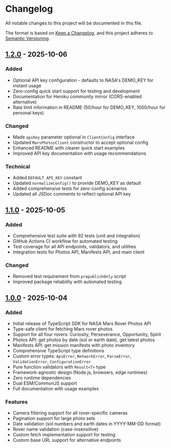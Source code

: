 # Changelog

All notable changes to this project will be documented in this file.

The format is based on [Keep a Changelog](https://keepachangelog.com/en/1.1.0/),
and this project adheres to [Semantic Versioning](https://semver.org/spec/v2.0.0.html).

## [1.2.0] - 2025-10-06

### Added

- Optional API key configuration - defaults to NASA's DEMO_KEY for instant usage
- Zero-config quick start support for testing and development
- Documentation for Heroku community mirror (CORS-enabled alternative)
- Rate limit information in README (50/hour for DEMO_KEY, 1000/hour for personal keys)

### Changed

- Made `apiKey` parameter optional in `ClientConfig` interface
- Updated `MarsPhotosClient` constructor to accept optional config
- Enhanced README with clearer quick start examples
- Improved API key documentation with usage recommendations

### Technical

- Added `DEFAULT_API_KEY` constant
- Updated `normalizeConfig()` to provide DEMO_KEY as default
- Added comprehensive tests for zero-config scenarios
- Updated all JSDoc comments to reflect optional API key

## [1.1.0] - 2025-10-05

### Added

- Comprehensive test suite with 92 tests (unit and integration)
- GitHub Actions CI workflow for automated testing
- Test coverage for all API endpoints, validators, and utilities
- Integration tests for Photos API, Manifests API, and main client

### Changed

- Removed test requirement from `prepublishOnly` script
- Improved package reliability with automated testing

## [1.0.0] - 2025-10-04

### Added

- Initial release of TypeScript SDK for NASA Mars Rover Photos API
- Type-safe client for fetching Mars rover photos
- Support for all four rovers: Curiosity, Perseverance, Opportunity, Spirit
- Photos API: get photos by date (sol or earth date), get latest photos
- Manifests API: get mission manifests with photo inventory
- Comprehensive TypeScript type definitions
- Custom error types: `ApiError`, `NetworkError`, `ParseError`, `ValidationError`, `ConfigurationError`
- Pure function validators with `Result<T>` type
- Framework-agnostic design (Node.js, browsers, edge runtimes)
- Zero runtime dependencies
- Dual ESM/CommonJS support
- Full documentation with usage examples

### Features

- Camera filtering support for all rover-specific cameras
- Pagination support for large photo sets
- Date validation (sol numbers and earth dates in YYYY-MM-DD format)
- Rover name validation (case-insensitive)
- Custom fetch implementation support for testing
- Custom base URL support for alternative endpoints

[1.2.0]: https://github.com/james-langridge/mars-photo-sdk/compare/v1.1.0...v1.2.0
[1.1.0]: https://github.com/james-langridge/mars-photo-sdk/compare/v1.0.0...v1.1.0
[1.0.0]: https://github.com/james-langridge/mars-photo-sdk/releases/tag/v1.0.0
